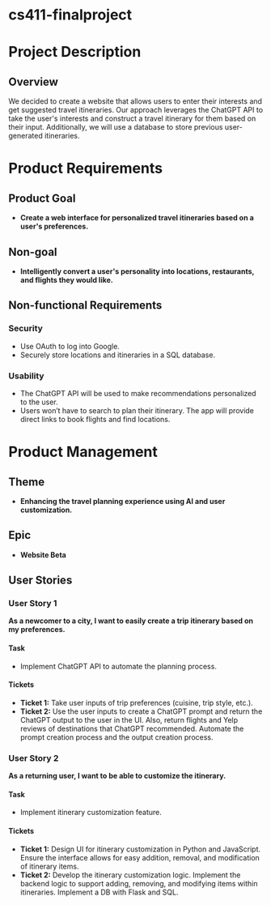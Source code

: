 # cs411-finalproject

# Project Description

## Overview

We decided to create a website that allows users to enter their interests and get suggested travel itineraries. Our approach leverages the ChatGPT API to take the user's interests and construct a travel itinerary for them based on their input. Additionally, we will use a database to store previous user-generated itineraries.

# Product Requirements

## Product Goal

- **Create a web interface for personalized travel itineraries based on a user's preferences.**

## Non-goal

- **Intelligently convert a user's personality into locations, restaurants, and flights they would like.**

## Non-functional Requirements

### Security

- Use OAuth to log into Google.
- Securely store locations and itineraries in a SQL database.

### Usability

- The ChatGPT API will be used to make recommendations personalized to the user.
- Users won’t have to search to plan their itinerary. The app will provide direct links to book flights and find locations.

# Product Management

## Theme

- **Enhancing the travel planning experience using AI and user customization.**

## Epic

- **Website Beta**

## User Stories

### User Story 1

**As a newcomer to a city, I want to easily create a trip itinerary based on my preferences.**

#### Task

- Implement ChatGPT API to automate the planning process.

#### Tickets

- **Ticket 1:** Take user inputs of trip preferences (cuisine, trip style, etc.).
- **Ticket 2:** Use the user inputs to create a ChatGPT prompt and return the ChatGPT output to the user in the UI. Also, return flights and Yelp reviews of destinations that ChatGPT recommended. Automate the prompt creation process and the output creation process.

### User Story 2

**As a returning user, I want to be able to customize the itinerary.**

#### Task

- Implement itinerary customization feature.

#### Tickets

- **Ticket 1:** Design UI for itinerary customization in Python and JavaScript. Ensure the interface allows for easy addition, removal, and modification of itinerary items.
- **Ticket 2:** Develop the itinerary customization logic. Implement the backend logic to support adding, removing, and modifying items within itineraries. Implement a DB with Flask and SQL.
